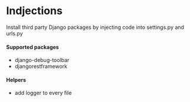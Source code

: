 # Indjections
Install third party Django packages by injecting code into settings.py and urls.py

#### Supported packages
* django-debug-toolbar
* djangorestframework

#### Helpers
* add logger to every file
